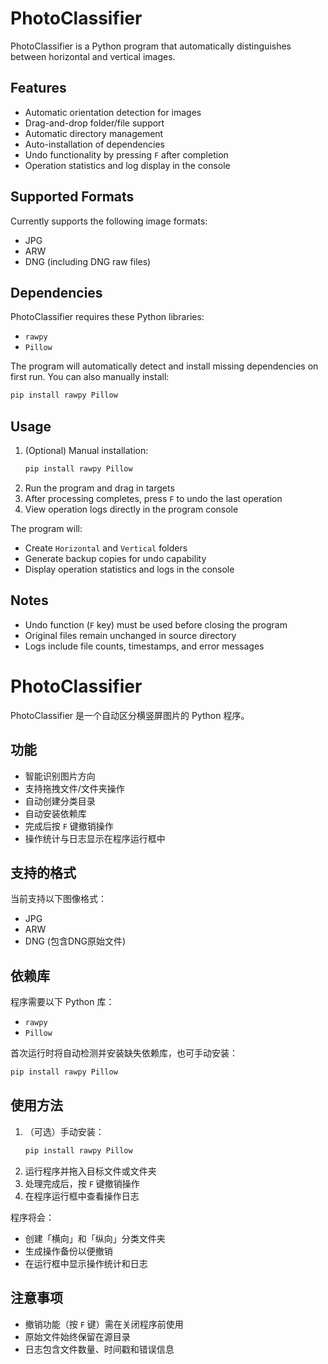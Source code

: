 # PhotoClassifier
PhotoClassifier is a Python program that automatically distinguishes between horizontal and vertical images.

## Features
- Automatic orientation detection for images
- Drag-and-drop folder/file support
- Automatic directory management
- Auto-installation of dependencies
- Undo functionality by pressing `F` after completion
- Operation statistics and log display in the console

## Supported Formats
Currently supports the following image formats:
- JPG
- ARW 
- DNG (including DNG raw files)

## Dependencies
PhotoClassifier requires these Python libraries:
- `rawpy`
- `Pillow`

The program will automatically detect and install missing dependencies on first run. You can also manually install:

```bash
pip install rawpy Pillow
```

## Usage
1. (Optional) Manual installation:
   ```bash
   pip install rawpy Pillow
   ```
2. Run the program and drag in targets
3. After processing completes, press `F` to undo the last operation
4. View operation logs directly in the program console

The program will:
- Create `Horizontal` and `Vertical` folders
- Generate backup copies for undo capability
- Display operation statistics and logs in the console

## Notes
- Undo function (`F` key) must be used before closing the program
- Original files remain unchanged in source directory
- Logs include file counts, timestamps, and error messages

# PhotoClassifier

PhotoClassifier 是一个自动区分横竖屏图片的 Python 程序。

## 功能
- 智能识别图片方向
- 支持拖拽文件/文件夹操作
- 自动创建分类目录
- 自动安装依赖库
- 完成后按 `F` 键撤销操作
- 操作统计与日志显示在程序运行框中

## 支持的格式
当前支持以下图像格式：
- JPG
- ARW
- DNG (包含DNG原始文件)

## 依赖库
程序需要以下 Python 库：
- `rawpy`
- `Pillow`

首次运行时将自动检测并安装缺失依赖库，也可手动安装：

```bash
pip install rawpy Pillow
```

## 使用方法
1. （可选）手动安装：
   ```bash
   pip install rawpy Pillow
   ```
2. 运行程序并拖入目标文件或文件夹
3. 处理完成后，按 `F` 键撤销操作
4. 在程序运行框中查看操作日志

程序将会：
- 创建「横向」和「纵向」分类文件夹
- 生成操作备份以便撤销
- 在运行框中显示操作统计和日志

## 注意事项
- 撤销功能（按 `F` 键）需在关闭程序前使用
- 原始文件始终保留在源目录
- 日志包含文件数量、时间戳和错误信息
